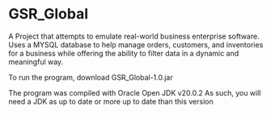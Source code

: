 # GSR_Global
A Project that attempts to emulate real-world business enterprise software. Uses a MYSQL database to help manage orders, customers, and inventories for a business while offering the ability to filter data in a dynamic and meaningful way.

To run the program, download GSR_Global-1.0.jar

The program was compiled with Oracle Open JDK v20.0.2
As such, you will need a JDK as up to date or more up to date than this version
